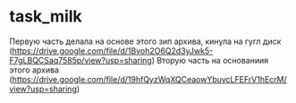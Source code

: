 # task_milk
Первую часть делала на основе этого зип архива, кинула на гугл диск (https://drive.google.com/file/d/1Bvoh2O6Q2d3yJwk5-F7gLBQCSaq7585p/view?usp=sharing)
Вторую часть на основаниия этого архива (https://drive.google.com/file/d/19hfQyzWqXQCeaowYbuycLFEFrV1hEcrM/view?usp=sharing)
